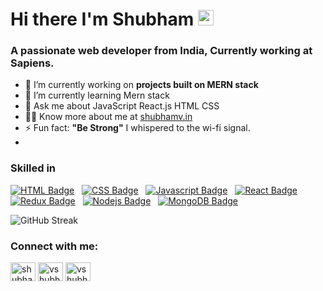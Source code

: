 # Hi there I'm Shubham <img src="https://media.giphy.com/media/hvRJCLFzcasrR4ia7z/giphy.gif" width="25px">
### A passionate web developer from India, Currently working at Sapiens.

- 🔭 I’m currently working on **projects built on MERN stack**
- 🌱 I’m currently learning Mern stack
- 💬 Ask me about JavaScript React.js HTML CSS 
- 👨‍💻 Know more about me at [shubhamv.in](https://shubhamv.in)
- ⚡ Fun fact: **"Be Strong"** I whispered to the wi-fi signal.
-  
### Skilled in 
[![HTML Badge](https://img.shields.io/badge/HTML-orange?style=for-the-badge&labelColor=black&logo=html5&logoColor=orange)](#)  &nbsp; [![CSS Badge](https://img.shields.io/badge/CSS-blue?style=for-the-badge&labelColor=black&logo=css3&logoColor=blue)](#) &nbsp; [![Javascript Badge](https://img.shields.io/badge/-Javascript-F0DB4F?style=for-the-badge&labelColor=black&logo=javascript&logoColor=F0DB4F)](#)  &nbsp; [![React Badge](https://img.shields.io/badge/-React-61DBFB?style=for-the-badge&labelColor=black&logo=react&logoColor=61DBFB)](#) &nbsp; [![Redux Badge](https://img.shields.io/badge/-Redux-007acc?style=for-the-badge&labelColor=black&logo=redux&logoColor=007acc)](#) &nbsp; [![Nodejs Badge](https://img.shields.io/badge/-Nodejs-609857?style=for-the-badge&labelColor=black&logo=node.js&logoColor=609857)](#) &nbsp; [![MongoDB Badge](https://img.shields.io/badge/-MongoDB-409142?style=for-the-badge&labelColor=black&logo=mongodb&logoColor=409142)](#)

![GitHub Streak](https://github-readme-streak-stats.herokuapp.com/?user=vshubhams)

<h3 align="left">Connect with me:</h3>
<p align="left">
<a href="https://twitter.com/shubhamv_" target="blank"><img align="center" src="https://raw.githubusercontent.com/rahuldkjain/github-profile-readme-generator/master/src/images/icons/Social/twitter.svg" alt="shubhamv_" height="30" width="40" /></a>
<a href="https://linkedin.com/in/vshubhams" target="blank"><img align="center" src="https://raw.githubusercontent.com/rahuldkjain/github-profile-readme-generator/master/src/images/icons/Social/linked-in-alt.svg" alt="vshubhams" height="30" width="40" /></a>
<a href="https://instagram.com/vshubham_" target="blank"><img align="center" src="https://raw.githubusercontent.com/rahuldkjain/github-profile-readme-generator/master/src/images/icons/Social/instagram.svg" alt="vshubham_" height="30" width="40" /></a>

